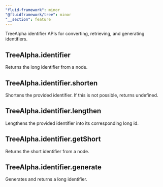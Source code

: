 ```yaml
---
"fluid-framework": minor
"@fluidframework/tree": minor
"__section": feature
---
```

TreeAlpha identifier APIs for converting, retrieving, and generating identifiers.

## TreeAlpha.identifier
Returns the long identifier from a node.

## TreeAlpha.identifier.shorten
Shortens the provided identifier. If this is not possible, returns undefined.

## TreeAlpha.identifier.lengthen
Lengthens the provided identifier into its corresponding long id.

## TreeAlpha.identifier.getShort
Returns the short identifier from a node.

## TreeAlpha.identifier.generate
Generates and returns a long identifier.
